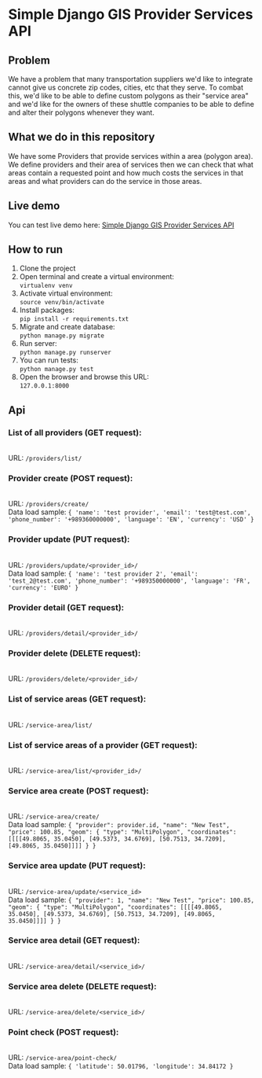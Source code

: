 # Simple Django GIS Provider Services API
## Problem
We have a problem that many transportation suppliers we'd like to integrate cannot give us concrete zip codes, cities, etc that they serve.
To combat this, we'd like to be able to define custom polygons as their "service area" and we'd like for the owners of these shuttle companies to be able to define and alter their polygons whenever they want.
## What we do in this repository
We have some Providers that provide services within a area (polygon area). We define providers and their area of services then we can check that what areas contain a requested point and how much costs the services in that areas and what providers can do the service in those areas.
## Live demo
You can test live demo here: [Simple Django GIS Provider Services API](https://mozio-dev.ir)
## How to run
1. Clone the project
2. Open terminal and create a virtual environment:
<br />```virtualenv venv```
3. Activate virtual environment:
<br />```source venv/bin/activate```
4. Install packages:
<br />```pip install -r requirements.txt```
5. Migrate and create database:
<br />```python manage.py migrate```
6. Run server:
<br />```python manage.py runserver```
7. You can run tests:
<br />```python manage.py test```
8. Open the browser and browse this URL:
<br />```127.0.0.1:8000```
## Api
### List of all providers (GET request):
<br />URL: ```/providers/list/```
### Provider create (POST request):
<br />URL: ```/providers/create/```
<br />Data load sample: ```{
            'name': 'test provider',
            'email': 'test@test.com',
            'phone_number': '+989360000000',
            'language': 'EN',
            'currency': 'USD'
        }```
### Provider update (PUT request):
<br />URL: ```/providers/update/<provider_id>/```
<br />Data load sample: ```{
            'name': 'test provider 2',
            'email': 'test_2@test.com',
            'phone_number': '+989350000000',
            'language': 'FR',
            'currency': 'EURO'
        }```
### Provider detail (GET request):
<br />URL: ```/providers/detail/<provider_id>/```
### Provider delete (DELETE request):
<br />URL: ```/providers/delete/<provider_id>/```
### List of service areas (GET request):
<br />URL: ```/service-area/list/```
### List of service areas of a provider (GET request):
<br />URL: ```/service-area/list/<provider_id>/```
### Service area create (POST request):
<br />URL: ```/service-area/create/```
<br />Data load sample: ```{
            "provider": provider.id,
            "name": "New Test",
            "price": 100.85,
            "geom": {
                "type": "MultiPolygon",
                "coordinates": [[[[49.8065, 35.0450], [49.5373, 34.6769], [50.7513, 34.7209], [49.8065, 35.0450]]]]
            }
        }```
### Service area update (PUT request):
<br />URL: ```/service-area/update/<service_id>```
<br />Data load sample: ```{
            "provider": 1,
            "name": "New Test",
            "price": 100.85,
            "geom": {
                "type": "MultiPolygon",
                "coordinates": [[[[49.8065, 35.0450], [49.5373, 34.6769], [50.7513, 34.7209], [49.8065, 35.0450]]]]
            }
        }```
### Service area detail (GET request):
<br />URL: ```/service-area/detail/<service_id>/```
### Service area delete (DELETE request):
<br />URL: ```/service-area/delete/<service_id>/```
### Point check (POST request):
<br />URL: ```/service-area/point-check/```
<br />Data load sample: ```{
            'latitude': 50.01796,
            'longitude': 34.84172
        }```
